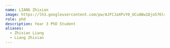 ```yaml
---
name: LIANG Zhixian
image: https://lh3.googleusercontent.com/pw/AJFCJaXPvY0_UCuABw1Djo576l4P4a9U2J-QLAmQkW9TIT6Ldze93SuBmuh7RaAQQJG63nb8OE9-G_jAWkJvQgZh5DQKcAqi2p1DwFk5SJdp8M3wd-39j00lssF5Jr2nwtgZY9P_36OC6CTPBRH47sJmOW1T=w1280-h1280-s-no
role: phd
description: Year 3 PhD Student
aliases:
  - Zhixian Liang
  - Liang Zhixian
---
```

